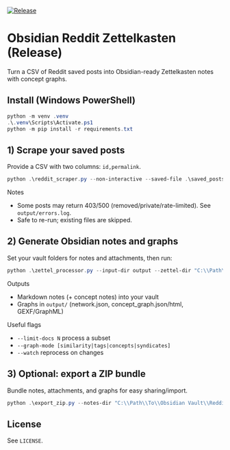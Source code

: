 ﻿[![Release](https://img.shields.io/github/v/release/SatyamSaxena1/Reddit-scrape-to-zettelkasten-obsidian-workflow?logo=github)](https://github.com/SatyamSaxena1/Reddit-scrape-to-zettelkasten-obsidian-workflow/releases/latest)

# Obsidian Reddit Zettelkasten (Release)

Turn a CSV of Reddit saved posts into Obsidian-ready Zettelkasten notes with concept graphs.

## Install (Windows PowerShell)

```powershell
python -m venv .venv
.\.venv\Scripts\Activate.ps1
python -m pip install -r requirements.txt
```

## 1) Scrape your saved posts
Provide a CSV with two columns: `id,permalink`.

```powershell
python .\reddit_scraper.py --non-interactive --saved-file .\saved_posts.csv --output-dir output
```

Notes
- Some posts may return 403/500 (removed/private/rate-limited). See `output/errors.log`.
- Safe to re-run; existing files are skipped.

## 2) Generate Obsidian notes and graphs
Set your vault folders for notes and attachments, then run:

```powershell
python .\zettel_processor.py --input-dir output --zettel-dir "C:\\Path\\To\\Obsidian Vault\\Reddit Zettels" --media-dir "C:\\Path\\To\\Obsidian Vault\\Reddit Attachments" --graph-mode syndicates --recompute-all
```

Outputs
- Markdown notes (+ concept notes) into your vault
- Graphs in `output/` (network.json, concept_graph.json/html, GEXF/GraphML)

Useful flags
- `--limit-docs N` process a subset
- `--graph-mode [similarity|tags|concepts|syndicates]`
- `--watch` reprocess on changes

## 3) Optional: export a ZIP bundle
Bundle notes, attachments, and graphs for easy sharing/import.

```powershell
python .\export_zip.py --notes-dir "C:\\Path\\To\\Obsidian Vault\\Reddit Zettels" --media-dir "C:\\Path\\To\\Obsidian Vault\\Reddit Attachments" --graphs-dir output --out output\obsidian_export.zip
```

## License
See `LICENSE`.
